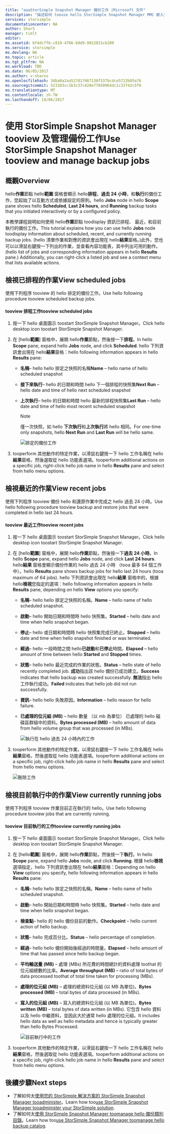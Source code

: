 ```yaml
---
title: "aaaStorSimple Snapshot Manager 備份工作 |Microsoft 文件"
description: "描述如何 toouse hello StorSimple Snapshot Manager MMC 嵌入式管理單元 tooview 及管理排程、 目前執行中和已完成的備份工作。"
services: storsimple
documentationcenter: NA
author: SharS
manager: timlt
editor: 
ms.assetid: bf4dcff6-c819-4766-b9d9-9922831cb200
ms.service: storsimple
ms.devlang: NA
ms.topic: article
ms.tgt_pltfrm: NA
ms.workload: TBD
ms.date: 06/05/2017
ms.author: v-sharos
ms.openlocfilehash: 3dba0a2aa527d17d67130f537bcdce5722b05a76
ms.sourcegitcommit: 523283cc1b3c37c428e77850964dc1c33742c5f0
ms.translationtype: MT
ms.contentlocale: zh-TW
ms.lasthandoff: 10/06/2017
---
```

# <a name="use-storsimple-snapshot-manager-tooview-and-manage-backup-jobs"></a><span data-ttu-id="982c2-103">使用 StorSimple Snapshot Manager tooview 及管理備份工作</span><span class="sxs-lookup"><span data-stu-id="982c2-103">Use StorSimple Snapshot Manager tooview and manage backup jobs</span></span>

## <a name="overview"></a><span data-ttu-id="982c2-104">概觀</span><span class="sxs-lookup"><span data-stu-id="982c2-104">Overview</span></span>
<span data-ttu-id="982c2-105">hello**作業**節點 hello**範圍** 窗格會顯示 hello**排程**，**過去 24 小時**，和**執行**的備份工作，您起始了以互動方式或依據設定的原則。</span><span class="sxs-lookup"><span data-stu-id="982c2-105">hello **Jobs** node in hello **Scope** pane shows hello **Scheduled**, **Last 24 hours**, and **Running** backup tasks that you initiated interactively or by a configured policy.</span></span> 

<span data-ttu-id="982c2-106">本教學課程說明如何使用 hello**作業**節點 toodisplay 資訊已排程、 最近，和目前執行的備份工作。</span><span class="sxs-lookup"><span data-stu-id="982c2-106">This tutorial explains how you can use hello **Jobs** node toodisplay information about scheduled, recent, and currently running backup jobs.</span></span> <span data-ttu-id="982c2-107">(hello 清單作業和對應的資訊會出現在 hello**結果**窗格。)此外，您也可以以滑鼠右鍵按一下列出的作業，並查看內容功能表，其中列出可用的動作。</span><span class="sxs-lookup"><span data-stu-id="982c2-107">(hello list of jobs and corresponding information appears in hello **Results** pane.) Additionally, you can right-click a listed job and see a context menu that lists available actions.</span></span>

## <a name="view-scheduled-jobs"></a><span data-ttu-id="982c2-108">檢視已排程的作業</span><span class="sxs-lookup"><span data-stu-id="982c2-108">View scheduled jobs</span></span>
<span data-ttu-id="982c2-109">使用下列程序 tooview 的 hello 排定的備份工作。</span><span class="sxs-lookup"><span data-stu-id="982c2-109">Use hello following procedure tooview scheduled backup jobs.</span></span>

#### <a name="tooview-scheduled-jobs"></a><span data-ttu-id="982c2-110">tooview 排程工作</span><span class="sxs-lookup"><span data-stu-id="982c2-110">tooview scheduled jobs</span></span>
1. <span data-ttu-id="982c2-111">按一下 hello 桌面圖示 toostart StorSimple Snapshot Manager。</span><span class="sxs-lookup"><span data-stu-id="982c2-111">Click hello desktop icon toostart StorSimple Snapshot Manager.</span></span> 
2. <span data-ttu-id="982c2-112">在 [hello**範圍**] 窗格中，展開 hello**作業**節點，然後按一下**排程**。</span><span class="sxs-lookup"><span data-stu-id="982c2-112">In hello **Scope** pane, expand hello **Jobs** node, and click **Scheduled**.</span></span> <span data-ttu-id="982c2-113">hello 下列資訊會出現在 hello**結果**窗格：</span><span class="sxs-lookup"><span data-stu-id="982c2-113">hello following information appears in hello **Results** pane:</span></span>
   
   * <span data-ttu-id="982c2-114">**名稱**– hello hello 排定之快照的名稱</span><span class="sxs-lookup"><span data-stu-id="982c2-114">**Name** – hello name of hello scheduled snapshot</span></span>
   * <span data-ttu-id="982c2-115">**接下來執行**– hello 的日期和時間 hello 下一個排程的快照集</span><span class="sxs-lookup"><span data-stu-id="982c2-115">**Next Run** – hello date and time of hello next scheduled snapshot</span></span>
   * <span data-ttu-id="982c2-116">**上次執行**– hello 的日期和時間 hello 最新的排程快照集</span><span class="sxs-lookup"><span data-stu-id="982c2-116">**Last Run** – hello date and time of hello most recent scheduled snapshot</span></span>
     
     > [!NOTE]
     > <span data-ttu-id="982c2-117">僅一次快照，如 hello **下次執行**和**上次執行**將 hello 相同。</span><span class="sxs-lookup"><span data-stu-id="982c2-117">For one-time only snapshots, hello **Next Run** and **Last Run** will be hello same.</span></span>
     
     ![排定的備份工作](./media/storsimple-snapshot-manager-manage-backup-jobs/HCS_SSM_Jobs_scheduled.png) 
3. <span data-ttu-id="982c2-119">tooperform 其他動作的特定作業，以滑鼠右鍵按一下 hello 工作名稱在 hello**結果**窗格，然後選取從 hello 功能表選項。</span><span class="sxs-lookup"><span data-stu-id="982c2-119">tooperform additional actions on a specific job, right-click hello job name in hello **Results** pane and select from hello menu options.</span></span>

## <a name="view-recent-jobs"></a><span data-ttu-id="982c2-120">檢視最近的作業</span><span class="sxs-lookup"><span data-stu-id="982c2-120">View recent jobs</span></span>
<span data-ttu-id="982c2-121">使用下列程序 tooview 備份 hello 和還原作業中完成之 hello 過去 24 小時。</span><span class="sxs-lookup"><span data-stu-id="982c2-121">Use hello following procedure tooview backup and restore jobs that were completed in hello last 24 hours.</span></span>

#### <a name="tooview-recent-jobs"></a><span data-ttu-id="982c2-122">tooview 最近工作</span><span class="sxs-lookup"><span data-stu-id="982c2-122">tooview recent jobs</span></span>
1. <span data-ttu-id="982c2-123">按一下 hello 桌面圖示 toostart StorSimple Snapshot Manager。</span><span class="sxs-lookup"><span data-stu-id="982c2-123">Click hello desktop icon toostart StorSimple Snapshot Manager.</span></span>
2. <span data-ttu-id="982c2-124">在 [hello**範圍**] 窗格中，展開 hello**作業**節點，然後按一下**過去 24 小時**。</span><span class="sxs-lookup"><span data-stu-id="982c2-124">In hello **Scope** pane, expand hello **Jobs** node, and click **Last 24 hours**.</span></span> <span data-ttu-id="982c2-125">hello**結果** 窗格會顯示備份作業的 hello 過去 24 小時 （tooa 最多 64 個工作中）。</span><span class="sxs-lookup"><span data-stu-id="982c2-125">hello **Results** pane shows backup jobs for hello last 24 hours (tooa maximum of 64 jobs).</span></span> <span data-ttu-id="982c2-126">hello 下列資訊會出現在 hello**結果** 窗格中的，根據 hello**檢視**您指定的選項：</span><span class="sxs-lookup"><span data-stu-id="982c2-126">hello following information appears in hello **Results** pane, depending on hello **View** options you specify:</span></span>
   
   * <span data-ttu-id="982c2-127">**名稱**– hello hello 排定之快照的名稱。</span><span class="sxs-lookup"><span data-stu-id="982c2-127">**Name** – hello name of hello scheduled snapshot.</span></span>
   * <span data-ttu-id="982c2-128">**啟動**– hello 開始日期和時間時 hello 快照集。</span><span class="sxs-lookup"><span data-stu-id="982c2-128">**Started** – hello date and time when hello snapshot began.</span></span>
   * <span data-ttu-id="982c2-129">**停止**– hello 或日期和時間時 hello 快照集完成已終止。</span><span class="sxs-lookup"><span data-stu-id="982c2-129">**Stopped** – hello date and time when hello snapshot finished or was terminated.</span></span>
   * <span data-ttu-id="982c2-130">**經過**– hello 一段時間之間 hello**已啟動**和**已停止**時間。</span><span class="sxs-lookup"><span data-stu-id="982c2-130">**Elapsed** – hello amount of time between hello **Started** and **Stopped** times.</span></span>
   * <span data-ttu-id="982c2-131">**狀態**– hello hello 最近完成的作業的狀態。</span><span class="sxs-lookup"><span data-stu-id="982c2-131">**Status** – hello state of hello recently completed job.</span></span> <span data-ttu-id="982c2-132">**成功**指出該 hello 備份已成功建立。</span><span class="sxs-lookup"><span data-stu-id="982c2-132">**Success** indicates that hello backup was created successfully.</span></span> <span data-ttu-id="982c2-133">**無法**指出 hello 工作執行成功。</span><span class="sxs-lookup"><span data-stu-id="982c2-133">**Failed** indicates that hello job did not run successfully.</span></span>
   * <span data-ttu-id="982c2-134">**資訊**– hello hello 失敗原因。</span><span class="sxs-lookup"><span data-stu-id="982c2-134">**Information** – hello reason for hello failure.</span></span>
   * <span data-ttu-id="982c2-135">**已處理的位元組 (MB)** – hello 數量 （以 mb 為單位） 已處理的 hello 磁碟區群組中的資料。</span><span class="sxs-lookup"><span data-stu-id="982c2-135">**Bytes processed (MB)** – hello amount of data from hello volume group that was processed (in MBs).</span></span> 
     
     ![執行在 hello 過去 24 小時內的工作](./media/storsimple-snapshot-manager-manage-backup-jobs/HCS_SSM_Jobs_Last_24_hours.png) 
3. <span data-ttu-id="982c2-137">tooperform 其他動作的特定作業，以滑鼠右鍵按一下 hello 工作名稱在 hello**結果**窗格，然後選取從 hello 功能表選項。</span><span class="sxs-lookup"><span data-stu-id="982c2-137">tooperform additional actions on a specific job, right-click hello job name in hello **Results** pane and select from hello menu options.</span></span>
   
    ![刪除工作](./media/storsimple-snapshot-manager-manage-backup-catalog/HCS_SSM_Delete_backup.png)

## <a name="view-currently-running-jobs"></a><span data-ttu-id="982c2-139">檢視目前執行中的作業</span><span class="sxs-lookup"><span data-stu-id="982c2-139">View currently running jobs</span></span>
<span data-ttu-id="982c2-140">使用下列程序 tooview 作業目前正在執行的 hello。</span><span class="sxs-lookup"><span data-stu-id="982c2-140">Use hello following procedure tooview jobs that are currently running.</span></span>

#### <a name="tooview-currently-running-jobs"></a><span data-ttu-id="982c2-141">tooview 目前執行的工作</span><span class="sxs-lookup"><span data-stu-id="982c2-141">tooview currently running jobs</span></span>
1. <span data-ttu-id="982c2-142">按一下 hello 桌面圖示 toostart StorSimple Snapshot Manager。</span><span class="sxs-lookup"><span data-stu-id="982c2-142">Click hello desktop icon toostart StorSimple Snapshot Manager.</span></span>
2. <span data-ttu-id="982c2-143">在 [hello**範圍**] 窗格中，展開 hello**作業**節點，然後按一下**執行**。</span><span class="sxs-lookup"><span data-stu-id="982c2-143">In hello **Scope** pane, expand hello **Jobs** node, and click **Running**.</span></span> <span data-ttu-id="982c2-144">根據 hello**檢視**選項指定，hello 下列資訊會出現在 hello**結果**窗格：</span><span class="sxs-lookup"><span data-stu-id="982c2-144">Depending on hello **View** options you specify, hello following information appears in hello **Results** pane:</span></span>
   
   * <span data-ttu-id="982c2-145">**名稱**– hello hello 排定之快照的名稱。</span><span class="sxs-lookup"><span data-stu-id="982c2-145">**Name** – hello name of hello scheduled snapshot.</span></span>
   * <span data-ttu-id="982c2-146">**啟動**– hello 開始日期和時間時 hello 快照集。</span><span class="sxs-lookup"><span data-stu-id="982c2-146">**Started** – hello date and time when hello snapshot began.</span></span>
   * <span data-ttu-id="982c2-147">**檢查點**– hello 的 hello 備份目前的動作。</span><span class="sxs-lookup"><span data-stu-id="982c2-147">**Checkpoint** – hello current action of hello backup.</span></span>
   * <span data-ttu-id="982c2-148">**狀態**– hello 完成百分比。</span><span class="sxs-lookup"><span data-stu-id="982c2-148">**Status** – hello percentage of completion.</span></span>
   * <span data-ttu-id="982c2-149">**經過**– hello hello 備份開始後經過的時間量。</span><span class="sxs-lookup"><span data-stu-id="982c2-149">**Elapsed** – hello amount of time that has passed since hello backup began.</span></span> 
   * <span data-ttu-id="982c2-150">**平均輸送量 (MB)** – 處理 (MBs) 所花費的時間總計的資料處理 toothat 的位元組總數的比率。</span><span class="sxs-lookup"><span data-stu-id="982c2-150">**Average throughput (MB)** – ratio of total bytes of data processed toothat of total time taken for processing (MBs).</span></span>
   * <span data-ttu-id="982c2-151">**處理的位元組 (MB)** – 處理的總資料位元組 (以 MB 為單位)。</span><span class="sxs-lookup"><span data-stu-id="982c2-151">**Bytes processed (MB)** – total bytes of data processed (in MBs).</span></span>
   * <span data-ttu-id="982c2-152">**寫入的位元組 (MB)** – 寫入的總資料位元組 (以 MB 為單位)。</span><span class="sxs-lookup"><span data-stu-id="982c2-152">**Bytes written (MB)** – total bytes of data written (in MBs).</span></span> <span data-ttu-id="982c2-153">它包含 hello 資料以及 hello 中繼資料，並因此大於通常 hello 處理的位元組。</span><span class="sxs-lookup"><span data-stu-id="982c2-153">It includes hello data as well as hello metadata and hence is typically greater than hello Bytes Processed.</span></span>
     
     ![目前執行中的工作](./media/storsimple-snapshot-manager-manage-backup-jobs/HCS_SSM_Jobs_running.png)
3. <span data-ttu-id="982c2-155">tooperform 其他動作的特定作業，以滑鼠右鍵按一下 hello 工作名稱在 hello**結果**窗格，然後選取從 hello 功能表選項。</span><span class="sxs-lookup"><span data-stu-id="982c2-155">tooperform additional actions on a specific job, right-click hello job name in hello **Results** pane and select from hello menu options.</span></span>

## <a name="next-steps"></a><span data-ttu-id="982c2-156">後續步驟</span><span class="sxs-lookup"><span data-stu-id="982c2-156">Next steps</span></span>
* <span data-ttu-id="982c2-157">了解如何太[使用您的 StorSimple 解決方案的 StorSimple Snapshot Manager tooadminister](storsimple-snapshot-manager-admin.md)。</span><span class="sxs-lookup"><span data-stu-id="982c2-157">Learn how too[use StorSimple Snapshot Manager tooadminister your StorSimple solution](storsimple-snapshot-manager-admin.md).</span></span>
* <span data-ttu-id="982c2-158">了解如何太[使用 StorSimple Snapshot Manager toomanage hello 備份類別目錄](storsimple-snapshot-manager-manage-backup-catalog.md)。</span><span class="sxs-lookup"><span data-stu-id="982c2-158">Learn how too[use StorSimple Snapshot Manager toomanage hello backup catalog](storsimple-snapshot-manager-manage-backup-catalog.md).</span></span>

